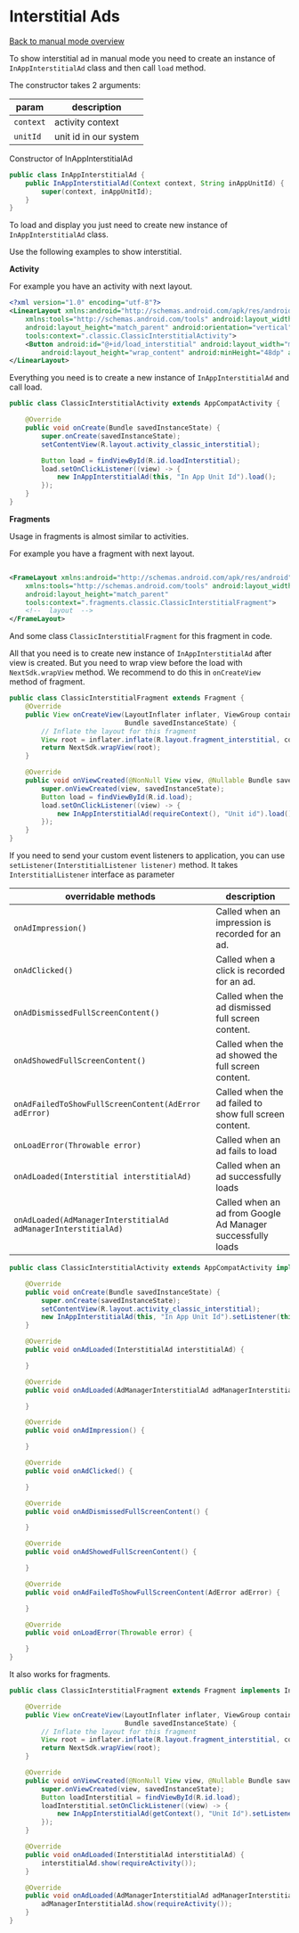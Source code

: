 # Interstitial Ads

[Back to manual mode overview](https://github.com/nextmillenniummedia/next-sdk-android-example/blob/2.x/docs/Manual.md)

To show interstitial ad in manual mode you need to create an instance of `InAppInterstitialAd` class
and then call `load` method.

The constructor takes 2 arguments:

| param | description |
| --- | --- |
| `context` | activity context |
| `unitId` | unit id in our system |

Constructor of InAppInterstitialAd

```java
public class InAppInterstitialAd {
    public InAppInterstitialAd(Context context, String inAppUnitId) {
        super(context, inAppUnitId);
    }
}
```

To load and display you just need to create new instance of `InAppInterstitialAd` class.

Use the following examples to show interstitial.

**Activity**

For example you have an activity with next layout.

```xml
<?xml version="1.0" encoding="utf-8"?>
<LinearLayout xmlns:android="http://schemas.android.com/apk/res/android"
    xmlns:tools="http://schemas.android.com/tools" android:layout_width="match_parent"
    android:layout_height="match_parent" android:orientation="vertical"
    tools:context=".classic.ClassicInterstitialActivity">
    <Button android:id="@+id/load_interstitial" android:layout_width="match_parent"
        android:layout_height="wrap_content" android:minHeight="48dp" android:text="@string/load" />
</LinearLayout>
```

Everything you need is to create a new instance of `InAppInterstitialAd` and call load.

```Java
public class ClassicInterstitialActivity extends AppCompatActivity {

    @Override
    public void onCreate(Bundle savedInstanceState) {
        super.onCreate(savedInstanceState);
        setContentView(R.layout.activity_classic_interstitial);

        Button load = findViewById(R.id.loadInterstitial);
        load.setOnClickListener((view) -> {
            new InAppInterstitialAd(this, "In App Unit Id").load();
        });
    }
}
```

**Fragments**

Usage in fragments is almost similar to activities.

For example you have a fragment with next layout.

```xml

<FrameLayout xmlns:android="http://schemas.android.com/apk/res/android"
    xmlns:tools="http://schemas.android.com/tools" android:layout_width="match_parent"
    android:layout_height="match_parent"
    tools:context=".fragments.classic.ClassicInterstitialFragment">
    <!--  layout  -->
</FrameLayout>
```

And some class `ClassicInterstitialFragment` for this fragment in code.

All that you need is to create new instance of `InAppInterstitialAd` after view is created. But you
need to wrap view before the load with `NextSdk.wrapView` method. We recommend to do this
in `onCreateView` method of fragment.

```Java
public class ClassicInterstitialFragment extends Fragment {
    @Override
    public View onCreateView(LayoutInflater inflater, ViewGroup container,
                             Bundle savedInstanceState) {
        // Inflate the layout for this fragment
        View root = inflater.inflate(R.layout.fragment_interstitial, container, false);
        return NextSdk.wrapView(root);
    }

    @Override
    public void onViewCreated(@NonNull View view, @Nullable Bundle savedInstanceState) {
        super.onViewCreated(view, savedInstanceState);
        Button load = findViewById(R.id.load);
        load.setOnClickListener((view) -> {
            new InAppInterstitialAd(requireContext(), "Unit id").load();
        });
    }
}
```

If you need to send your custom event listeners to application, you can
use `setListener(InterstitialListener listener)` method. It takes `InterstitialListener` interface
as parameter

| overridable methods | description |
| --- | --- |
| `onAdImpression()` | Called when an impression is recorded for an ad. |
| `onAdClicked()` | Called when a click is recorded for an ad. |
| `onAdDismissedFullScreenContent()` | Called when the ad dismissed full screen content. |
| `onAdShowedFullScreenContent()` | Called when the ad showed the full screen content. |
| `onAdFailedToShowFullScreenContent(AdError adError)` | Called when the ad failed to show full screen content. |
| `onLoadError(Throwable error)` | Called when an ad fails to load |
| `onAdLoaded(Interstitial interstitialAd)` | Called when an ad successfully loads |
| `onAdLoaded(AdManagerInterstitialAd adManagerInterstitialAd)` | Called when an ad from Google Ad Manager successfully loads |

```Java
public class ClassicInterstitialActivity extends AppCompatActivity implements InterstitialListener {

    @Override
    public void onCreate(Bundle savedInstanceState) {
        super.onCreate(savedInstanceState);
        setContentView(R.layout.activity_classic_interstitial);
        new InAppInterstitialAd(this, "In App Unit Id").setListener(this).load();
    }

    @Override
    public void onAdLoaded(InterstitialAd interstitialAd) {

    }

    @Override
    public void onAdLoaded(AdManagerInterstitialAd adManagerInterstitialAd) {

    }

    @Override
    public void onAdImpression() {

    }

    @Override
    public void onAdClicked() {

    }

    @Override
    public void onAdDismissedFullScreenContent() {

    }

    @Override
    public void onAdShowedFullScreenContent() {

    }

    @Override
    public void onAdFailedToShowFullScreenContent(AdError adError) {

    }

    @Override
    public void onLoadError(Throwable error) {

    }
}
```

It also works for fragments.

```Java
public class ClassicInterstitialFragment extends Fragment implements InterstitialListener {

    @Override
    public View onCreateView(LayoutInflater inflater, ViewGroup container,
                             Bundle savedInstanceState) {
        // Inflate the layout for this fragment
        View root = inflater.inflate(R.layout.fragment_interstitial, container, false);
        return NextSdk.wrapView(root);
    }

    @Override
    public void onViewCreated(@NonNull View view, @Nullable Bundle savedInstanceState) {
        super.onViewCreated(view, savedInstanceState);
        Button loadInterstitial = findViewById(R.id.load);
        loadInterstitial.setOnClickListener((view) -> {
            new InAppInterstitialAd(getContext(), "Unit Id").setListener(this).load();
        });
    }

    @Override
    public void onAdLoaded(InterstitialAd interstitialAd) {
        interstitialAd.show(requireActivity());
    }

    @Override
    public void onAdLoaded(AdManagerInterstitialAd adManagerInterstitialAd) {
        adManagerInterstitialAd.show(requireActivity());
    }
}
```

